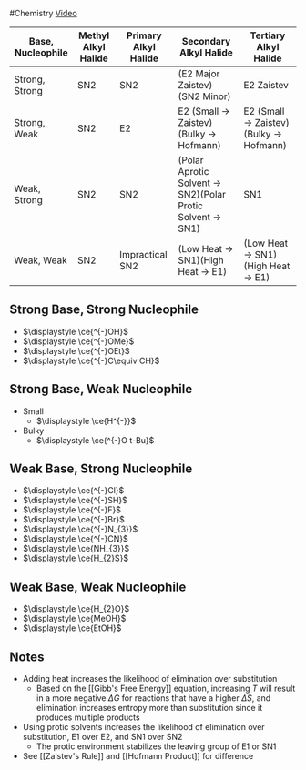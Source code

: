 #Chemistry
[Video](https://www.youtube.com/watch?v=8xYtRCnOr3w)

| Base, Nucleophile | Methyl Alkyl Halide | Primary Alkyl Halide | Secondary Alkyl Halide                                      | Tertiary Alkyl Halide                   |
| ----------------- | ------------------- | -------------------- | ----------------------------------------------------------- | --------------------------------------- |
| Strong, Strong    | SN2                 | SN2                  | (E2 Major Zaistev)(SN2 Minor)                               | E2 Zaistev                              |
| Strong, Weak      | SN2                 | E2                   | E2 (Small -> Zaistev)(Bulky -> Hofmann)                     | E2 (Small -> Zaistev)(Bulky -> Hofmann) |
| Weak, Strong      | SN2                 | SN2                  | (Polar Aprotic Solvent -> SN2)(Polar Protic Solvent -> SN1) | SN1                                     |
| Weak, Weak        | SN2                 | Impractical SN2      | (Low Heat -> SN1)(High Heat -> E1)                          | (Low Heat -> SN1)(High Heat -> E1)      |
## Strong Base, Strong Nucleophile
* $\displaystyle \ce{^{-}OH}$
* $\displaystyle \ce{^{-}OMe}$
* $\displaystyle \ce{^{-}OEt}$
* $\displaystyle \ce{^{-}C\equiv CH}$
## Strong Base, Weak Nucleophile
* Small
	* $\displaystyle \ce{H^{-}}$
* Bulky
	* $\displaystyle \ce{^{-}O t-Bu}$
## Weak Base, Strong Nucleophile
* $\displaystyle \ce{^{-}Cl}$
* $\displaystyle \ce{^{-}SH}$
* $\displaystyle \ce{^{-}F}$
* $\displaystyle \ce{^{-}Br}$
* $\displaystyle \ce{^{-}N_{3}}$
* $\displaystyle \ce{^{-}CN}$
* $\displaystyle \ce{NH_{3}}$
* $\displaystyle \ce{H_{2}S}$
## Weak Base, Weak Nucleophile
* $\displaystyle \ce{H_{2}O}$
* $\displaystyle \ce{MeOH}$
* $\displaystyle \ce{EtOH}$
## Notes
* Adding heat increases the likelihood of elimination over substitution
	* Based on the [[Gibb's Free Energy]] equation, increasing $\displaystyle T$ will result in a more negative $\displaystyle \Delta G$ for reactions that have a higher $\displaystyle \Delta S$, and elimination increases entropy more than substitution since it produces multiple products
* Using protic solvents increases the likelihood of elimination over substitution, E1 over E2, and SN1 over SN2
	* The protic environment stabilizes the leaving group of E1 or SN1
* See [[Zaistev's Rule]] and [[Hofmann Product]] for difference